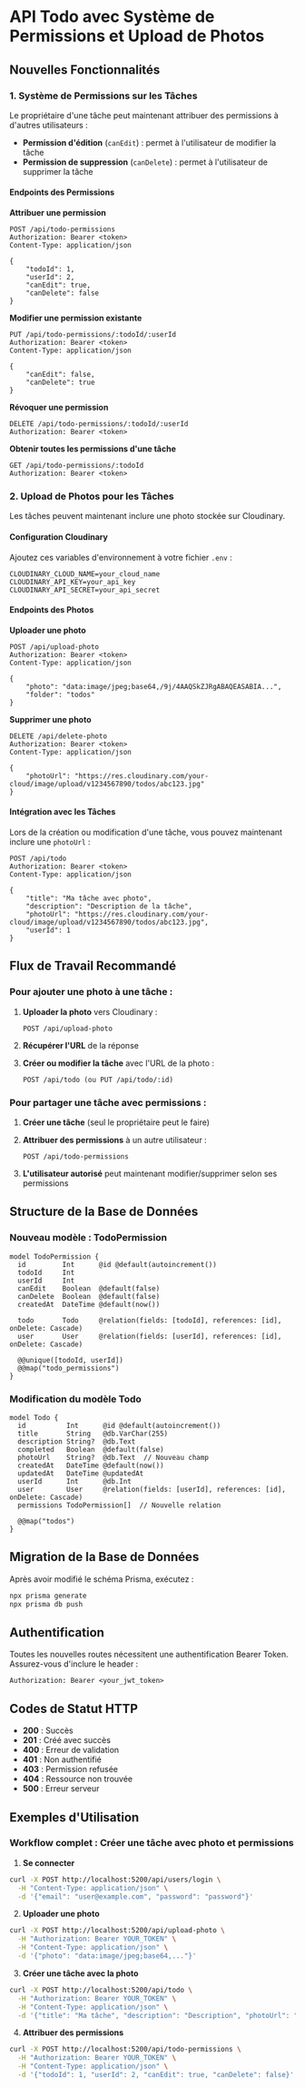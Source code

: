 # API Todo avec Système de Permissions et Upload de Photos

## Nouvelles Fonctionnalités

### 1. Système de Permissions sur les Tâches

Le propriétaire d'une tâche peut maintenant attribuer des permissions à d'autres utilisateurs :
- **Permission d'édition** (`canEdit`) : permet à l'utilisateur de modifier la tâche
- **Permission de suppression** (`canDelete`) : permet à l'utilisateur de supprimer la tâche

#### Endpoints des Permissions

**Attribuer une permission**
```
POST /api/todo-permissions
Authorization: Bearer <token>
Content-Type: application/json

{
    "todoId": 1,
    "userId": 2,
    "canEdit": true,
    "canDelete": false
}
```

**Modifier une permission existante**
```
PUT /api/todo-permissions/:todoId/:userId
Authorization: Bearer <token>
Content-Type: application/json

{
    "canEdit": false,
    "canDelete": true
}
```

**Révoquer une permission**
```
DELETE /api/todo-permissions/:todoId/:userId
Authorization: Bearer <token>
```

**Obtenir toutes les permissions d'une tâche**
```
GET /api/todo-permissions/:todoId
Authorization: Bearer <token>
```

### 2. Upload de Photos pour les Tâches

Les tâches peuvent maintenant inclure une photo stockée sur Cloudinary.

#### Configuration Cloudinary

Ajoutez ces variables d'environnement à votre fichier `.env` :

```env
CLOUDINARY_CLOUD_NAME=your_cloud_name
CLOUDINARY_API_KEY=your_api_key
CLOUDINARY_API_SECRET=your_api_secret
```

#### Endpoints des Photos

**Uploader une photo**
```
POST /api/upload-photo
Authorization: Bearer <token>
Content-Type: application/json

{
    "photo": "data:image/jpeg;base64,/9j/4AAQSkZJRgABAQEASABIA...",
    "folder": "todos"
}
```

**Supprimer une photo**
```
DELETE /api/delete-photo
Authorization: Bearer <token>
Content-Type: application/json

{
    "photoUrl": "https://res.cloudinary.com/your-cloud/image/upload/v1234567890/todos/abc123.jpg"
}
```

#### Intégration avec les Tâches

Lors de la création ou modification d'une tâche, vous pouvez maintenant inclure une `photoUrl` :

```
POST /api/todo
Authorization: Bearer <token>
Content-Type: application/json

{
    "title": "Ma tâche avec photo",
    "description": "Description de la tâche",
    "photoUrl": "https://res.cloudinary.com/your-cloud/image/upload/v1234567890/todos/abc123.jpg",
    "userId": 1
}
```

## Flux de Travail Recommandé

### Pour ajouter une photo à une tâche :

1. **Uploader la photo** vers Cloudinary :
   ```
   POST /api/upload-photo
   ```
   
2. **Récupérer l'URL** de la réponse
   
3. **Créer ou modifier la tâche** avec l'URL de la photo :
   ```
   POST /api/todo (ou PUT /api/todo/:id)
   ```

### Pour partager une tâche avec permissions :

1. **Créer une tâche** (seul le propriétaire peut le faire)
   
2. **Attribuer des permissions** à un autre utilisateur :
   ```
   POST /api/todo-permissions
   ```
   
3. **L'utilisateur autorisé** peut maintenant modifier/supprimer selon ses permissions

## Structure de la Base de Données

### Nouveau modèle : TodoPermission

```prisma
model TodoPermission {
  id         Int      @id @default(autoincrement())
  todoId     Int
  userId     Int
  canEdit    Boolean  @default(false)
  canDelete  Boolean  @default(false)
  createdAt  DateTime @default(now())
  
  todo       Todo     @relation(fields: [todoId], references: [id], onDelete: Cascade)
  user       User     @relation(fields: [userId], references: [id], onDelete: Cascade)

  @@unique([todoId, userId])
  @@map("todo_permissions")
}
```

### Modification du modèle Todo

```prisma
model Todo {
  id          Int      @id @default(autoincrement())
  title       String   @db.VarChar(255)
  description String?  @db.Text
  completed   Boolean  @default(false)
  photoUrl    String?  @db.Text  // Nouveau champ
  createdAt   DateTime @default(now())
  updatedAt   DateTime @updatedAt
  userId      Int      @db.Int
  user        User     @relation(fields: [userId], references: [id], onDelete: Cascade)
  permissions TodoPermission[]  // Nouvelle relation

  @@map("todos")
}
```

## Migration de la Base de Données

Après avoir modifié le schéma Prisma, exécutez :

```bash
npx prisma generate
npx prisma db push
```

## Authentification

Toutes les nouvelles routes nécessitent une authentification Bearer Token. Assurez-vous d'inclure le header :

```
Authorization: Bearer <your_jwt_token>
```

## Codes de Statut HTTP

- **200** : Succès
- **201** : Créé avec succès
- **400** : Erreur de validation
- **401** : Non authentifié
- **403** : Permission refusée
- **404** : Ressource non trouvée
- **500** : Erreur serveur

## Exemples d'Utilisation

### Workflow complet : Créer une tâche avec photo et permissions

1. **Se connecter**
```bash
curl -X POST http://localhost:5200/api/users/login \
  -H "Content-Type: application/json" \
  -d '{"email": "user@example.com", "password": "password"}'
```

2. **Uploader une photo**
```bash
curl -X POST http://localhost:5200/api/upload-photo \
  -H "Authorization: Bearer YOUR_TOKEN" \
  -H "Content-Type: application/json" \
  -d '{"photo": "data:image/jpeg;base64,..."}'
```

3. **Créer une tâche avec la photo**
```bash
curl -X POST http://localhost:5200/api/todo \
  -H "Authorization: Bearer YOUR_TOKEN" \
  -H "Content-Type: application/json" \
  -d '{"title": "Ma tâche", "description": "Description", "photoUrl": "CLOUDINARY_URL", "userId": 1}'
```

4. **Attribuer des permissions**
```bash
curl -X POST http://localhost:5200/api/todo-permissions \
  -H "Authorization: Bearer YOUR_TOKEN" \
  -H "Content-Type: application/json" \
  -d '{"todoId": 1, "userId": 2, "canEdit": true, "canDelete": false}'
```
